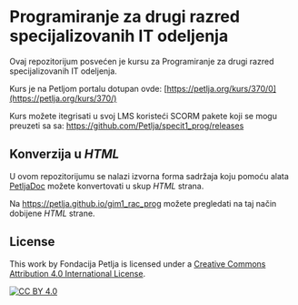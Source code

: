 # Programiranje za drugi razred specijalizovanih IT odeljenja

Ovaj repozitorijum posvećen je kursu za Programiranje za drugi razred specijalizovanih IT odeljenja. 

Kurs je na Petljom portalu dotupan ovde: [https://petlja.org/kurs/370/0](https://petlja.org/kurs/370/)

Kurs možete itegrisati u svoj LMS koristeći SCORM pakete koji se mogu preuzeti sa sa: https://github.com/Petlja/specit1_prog/releases

## Konverzija u *HTML*

U ovom repozitorijumu se nalazi izvorna forma sadržaja koju pomoću alata [PetljaDoc](https://github.com/Petlja/PetljaDoc) možete konvertovati u skup *HTML* strana.

Na https://petlja.github.io/gim1_rac_prog možete pregledati na taj način dobijene *HTML* strane.

## License

This work by Fondacija Petlja is licensed under a
[Creative Commons Attribution 4.0 International License][cc-by].

[![CC BY 4.0][cc-by-image]][cc-by]

[cc-by]: http://creativecommons.org/licenses/by/4.0/
[cc-by-image]: https://i.creativecommons.org/l/by/4.0/88x31.png

